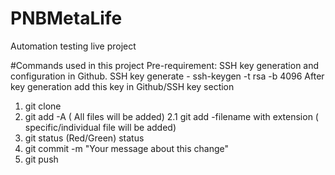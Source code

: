 # PNBMetaLife
Automation testing live project

#Commands used in this project
Pre-requirement: SSH key generation and configuration in Github.
SSH key generate - ssh-keygen -t rsa -b 4096
After key generation add this key in Github/SSH key section 

1. git clone
2. git add -A ( All files will be added)
2.1 git add -filename with extension ( specific/individual file will be added)
3. git status (Red/Green) status
4. git commit -m "Your message about this change"
5. git push
